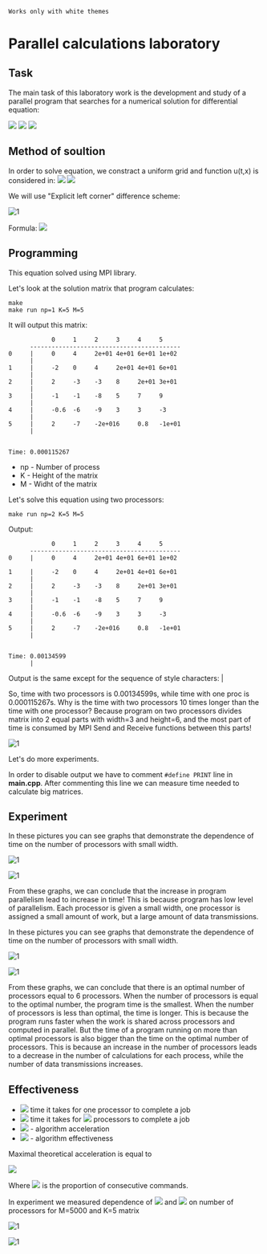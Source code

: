 ```diff
Works only with white themes
```

# Parallel calculations laboratory

## Task
The main task of this laboratory work is the development and study of a parallel program that searches for a numerical solution for differential equation:

<img src="https://render.githubusercontent.com/render/math?math=\frac{\partial u(t, x)}{\partial t} \dotplus a\cdot \frac{\partial u(t, x)}{\partial x} = f(t,x)">
<img src="https://render.githubusercontent.com/render/math?math=u(0,x) = \varphi (x), 0 \leqslant x \leqslant X">
<img src="https://render.githubusercontent.com/render/math?math=u(t,0) = \psi (t), 0 \leqslant t \leqslant T">

## Method of soultion

In order to solve equation, we constract a uniform grid and function u(t,x) is considered in:
<img src="https://render.githubusercontent.com/render/math?math=t = k\tau, 0 \leqslant k \leqslant K">
<img src="https://render.githubusercontent.com/render/math?math=x = mh, 0 \leqslant m \leqslant M">

We will use "Explicit left corner" difference scheme:

![1](images/1.png)

Formula: <img src="https://render.githubusercontent.com/render/math?math=\frac{u_m^{k \dotplus 1} - u_m^{k}}{\tau} \dotplus \frac{u_m^{k} - u_{m - 1}^{k}}{h} = f_m^k, k = 0, ..., K - 1, m = 0, ..., M">

## Programming
This equation solved using MPI library.

Let's look at the solution matrix that program calculates:
```
make 
make run np=1 K=5 M=5
```
It will output this matrix:
```
            0     1     2     3     4     5
      ------------------------------------------
0     |     0     4     2e+01 4e+01 6e+01 1e+02
      |
1     |     -2    0     4     2e+01 4e+01 6e+01
      |
2     |     2     -3    -3    8     2e+01 3e+01
      |
3     |     -1    -1    -8    5     7     9
      |
4     |     -0.6  -6    -9    3     3     -3
      |
5     |     2     -7    -2e+016     0.8   -1e+01
      |


Time: 0.000115267
```
- np - Number of process 
- K - Height of the matrix
- M - Widht of the matrix

Let's solve this equation using two processors:
```
make run np=2 K=5 M=5
```
Output:
```
            0     1     2     3     4     5
      ------------------------------------------
0     |     0     4     2e+01 4e+01 6e+01 1e+02

1     |     -2    0     4     2e+01 4e+01 6e+01
      |
2     |     2     -3    -3    8     2e+01 3e+01
      |
3     |     -1    -1    -8    5     7     9
      |
4     |     -0.6  -6    -9    3     3     -3
      |
5     |     2     -7    -2e+016     0.8   -1e+01
      |


Time: 0.00134599
      |                                          
```
Output is the same except for the sequence of style characters: | 

So, time with two processors is 0.00134599s, while time with one proc is 0.000115267s. Why is the time with two processors 10 times longer than the time with one processor? Because program on two processors divides matrix into 2 equal parts with width=3 and height=6, and the most part of time is consumed by MPI Send and Receive functions between this parts!

![1](images/2.png)


Let's do more experiments.

In order to disable output we have to comment ```#define PRINT``` line in __main.cpp__. After commenting this line we can measure time needed to calculate big matrices.

## Experiment

In these pictures you can see graphs that demonstrate the dependence of time on the number of processors with small width.

![1](images/50_50.png)

![1](images/50_5.png)

From these graphs, we can conclude that the increase in program parallelism lead to increase in time! This is because program has low level of parallelism. Each processor is given a small width, one processor is assigned a small amount of work, but a large amount of data transmissions.

In these pictures you can see graphs that demonstrate the dependence of time on the number of processors with small width.

![1](images/5000_5.png)

![1](images/500_500.png)

From these graphs, we can conclude that there is an optimal number of processors equal to 6 processors. When the number of processors is equal to the optimal number, the program time is the smallest. When the number of processors is less than optimal, the time is longer. This is because the program runs faster when the work is shared across processors and computed in parallel. But the time of a program running on more than optimal processors is also bigger than the time on the optimal number of processors. This is because an increase in the number of processors leads to a decrease in the number of calculations for each process, while the number of data transmissions increases.

## Effectiveness

- <img src="https://render.githubusercontent.com/render/math?math=T_1"> time it takes for one processor to complete a job
- <img src="https://render.githubusercontent.com/render/math?math=T_p"> time it takes for <img src="https://render.githubusercontent.com/render/math?math=p"> processors to complete a job
- <img src="https://render.githubusercontent.com/render/math?math=S = \frac{T_1}{T_p}"> - algorithm acceleration
- <img src="https://render.githubusercontent.com/render/math?math=E = \frac{S}{p}"> - algorithm effectiveness

Maximal theoretical acceleration is equal to

<img src="https://render.githubusercontent.com/render/math?math=S = \frac{T_1}{T_p} = \frac{T_1}{\alpha T_1 \dotplus \frac{T_1 (1 - \alpha)}{p}} \leqslant \frac{1}{\alpha}">

Where <img src="https://render.githubusercontent.com/render/math?math=\alpha"> is the proportion of consecutive commands.

In experiment we measured dependence of <img src="https://render.githubusercontent.com/render/math?math=S"> and <img src="https://render.githubusercontent.com/render/math?math=E"> on number of processors for M=5000 and K=5 matrix

![1](images/S.png)

![1](images/E.png)


